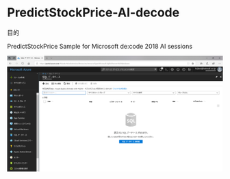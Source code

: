 # PredictStockPrice-AI-decode

目的

PredictStockPrice Sample for Microsoft de:code 2018 AI sessions

![エビフライトライアングル](https://github.com/Fujiwo/PredictStockPrice-AI-decode/blob/master/images/2018-05-12%20(04).png?raw=true "SQL データベースの作成")
